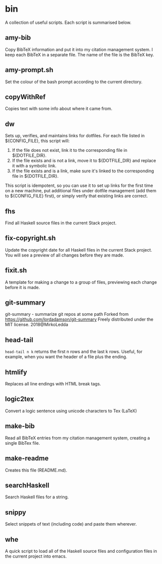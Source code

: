 # bin

A collection of useful scripts.
Each script is summarised below.

## amy-bib
Copy BibTeX information and put it into my citation management system.
I keep each BibTeX in a separate file.
The name of the file is the BibTeX key.

## amy-prompt.sh
Set the colour of the bash prompt according to the current directory.

## copyWithRef
Copies text with some info about where it came from.

## dw
Sets up, verifies, and maintains links for dotfiles.
For each file listed in ${CONFIG_FILE}, this script will:
1. If the file does not exist, link it to the corresponding file in ${DOTFILE_DIR}.
2. If the file exists and is not a link, move it to ${DOTFILE_DIR}
   and replace it with a symbolic link.
3. If the file exists and is a link, make sure it's linked to the corresponding file
   in ${DOTFILE_DIR}.

This script is idempotent, so you can use it to
set up links for the first time on a new machine,
put additional files under dotfile management (add them to ${CONFIG_FILE} first),
or simply verify that existing links are correct.

## fhs
Find all Haskell source files in the current Stack project.

## fix-copyright.sh
Update the copyright date for all Haskell files in the current Stack project.
You will see a preview of all changes before they are made.

## fixit.sh
A template for making a change to a group of files,
previewing each change before it is made.

## git-summary
git-summary - summarize git repos at some path
Forked from https://github.com/lordadamson/git-summary
Freely distributed under the MIT license. 2018@MirkoLedda

## head-tail
`head-tail n k` returns the first n rows and the last k rows.
Useful, for example, when you want the header of a file plus the ending.

## htmlify
Replaces all line endings with HTML break tags.

## logic2tex
Convert a logic sentence using unicode characters to Tex (LaTeX)

## make-bib
Read all BibTeX entries from my citation management system,
creating a single BibTex file.

## make-readme
Creates this file (README.md).

## searchHaskell
Search Haskell files for a string.

## snippy
Select snippets of text (including code) and paste them wherever.

## whe
A quick script to load all of the Haskell source files
and configuration files in the current project
into emacs.

